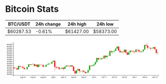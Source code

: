 # Bitcoin Stats

BTC/USDT|24h change|24h high|24h low|
|---|---|---|---|
|$60287.53|-0.61%|$61427.00|$58373.00|

<img src="./chart.svg">
